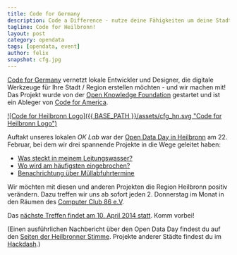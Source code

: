 ```yaml
---
title: Code for Germany
description: Code a Difference - nutze deine Fähigkeiten um deine Stadt zu verbessern!
tagline: Code for Heilbronn!
layout: post
category: opendata
tags: [opendata, event]
author: felix
snapshot: cfg.jpg
---
```


[Code for Germany](http://codefor.de) vernetzt lokale Entwickler und Designer, die digitale Werkzeuge für Ihre Stadt / Region erstellen möchten - und wir machen mit!
Das Projekt wurde von der [Open Knowledge Foundation](http://okfn.de/2014/02/hallo-code-for-germany/) gestartet und ist ein Ableger von [Code for America](http://codeforamerica.org/). 

[![Code for Heilbronn Logo]({{ BASE_PATH }}/assets/cfg_hn.svg "Code for Heilbronn Logo")](http://codefor.de)

Auftakt unseres lokalen <em>OK Lab</em> war der [Open Data Day in Heilbronn](http://blog.opendatalab.de/opendata/2014/01/15/opendataday-heilbronn/) am 22. Februar, bei dem wir drei spannende Projekte in die Wege geleitet haben:
* [Was steckt in meinem Leitungswasser?](http://opendatalab.de/projects/trinkwasser/)
* [Wo wird am häufigsten eingebrochen?](http://opendata-heilbronn.github.io/crimemap/)
* [Benachrichtung über Müllabfuhrtermine](http://recycling.gonam.de/kalender/)

Wir möchten mit diesen und anderen Projekten die Region Heilbronn positiv verändern. Dazu treffen wir uns ab sofort jeden 2. Donnerstag im Monat in den Räumen des [Computer Club 86 e.V](http://neu.cc86.org/).

Das [nächste Treffen findet am 10. April 2014 statt](http://pad.opendatacloud.de/p/OK-Lab-HN). Komm vorbei!

(Einen ausführlichen Nachbericht über den Open Data Day findest du auf den [Seiten der Heilbronner Stimme](http://www.stimme.de/oddhn). Projekte anderer Städte findest du im [Hackdash](http://odd14.hackdash.org/).)